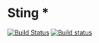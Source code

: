 # Sting *
[![Build Status](https://travis-ci.org/ElenaVinogradova/OhString.svg?branch=twost)](https://travis-ci.org/ElenaVinogradova/OhString)
[![Build status](https://ci.appveyor.com/api/projects/status/95xccxkwdj2jjxb7?svg=true)](https://ci.appveyor.com/project/ElenaVinogradova/ohstring)